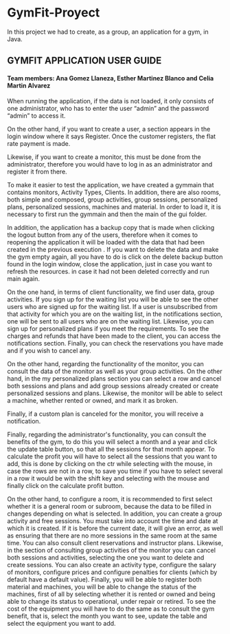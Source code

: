 # GymFit-Proyect
In this project we had to create, as a group, an application for a gym, in Java.

## GYMFIT APPLICATION USER GUIDE

#### Team members: Ana Gomez Llaneza, Esther Martinez Blanco and Celia Martin Alvarez


When running the application, if the data is not loaded, it only consists of one administrator, who has to enter the user “admin” and the password “admin” to access it.

On the other hand, if you want to create a user, a section appears in the login window where it says Register. Once the customer registers, the flat rate payment is made.

Likewise, if you want to create a monitor, this must be done from the administrator, therefore you would have to log in as an administrator and register it from there.

To make it easier to test the application, we have created a gymmain that contains monitors, Activity Types, Clients. In addition, there are also rooms, both simple and composed, group activities, group sessions, personalized plans, personalized sessions, machines and material.
In order to load it, it is necessary to first run the gymmain and then the main of the gui folder.

In addition, the application has a backup copy that is made when clicking the logout button from any of the users, therefore when it comes to reopening the application it will be loaded with the data that had been created in the previous execution . If you want to delete the data and make the gym empty again, all you have to do is click on the delete backup button found in the login window, close the application, just in case you want to refresh the resources. in case it had not been deleted correctly and run main again.

On the one hand, in terms of client functionality, we find user data, group activities. If you sign up for the waiting list you will be able to see the other users who are signed up for the waiting list. If a user is unsubscribed from that activity for which you are on the waiting list, in the notifications section, one will be sent to all users who are on the waiting list.
Likewise, you can sign up for personalized plans if you meet the requirements.
To see the charges and refunds that have been made to the client, you can access the notifications section.
Finally, you can check the reservations you have made and if you wish to cancel any.


On the other hand, regarding the functionality of the monitor, you can consult the data of the monitor as well as your group activities.
On the other hand, in the my personalized plans section you can select a row and cancel both sessions and plans and add group sessions already created or create personalized sessions and plans.
Likewise, the monitor will be able to select a machine, whether rented or owned, and mark it as broken.

Finally, if a custom plan is canceled for the monitor, you will receive a notification.


Finally, regarding the administrator's functionality, you can consult the benefits of the gym, to do this you will select a month and a year and click the update table button, so that all the sessions for that month appear. To calculate the profit you will have to select all the sessions that you want to add, this is done by clicking on the ctr while selecting with the mouse, in case the rows are not in a row, to save you time if you have to select several in a row it would be with the shift key and selecting with the mouse and finally click on the calculate profit button.

On the other hand, to configure a room, it is recommended to first select whether it is a general room or subroom, because the data to be filled in changes depending on what is selected.
In addition, you can create a group activity and free sessions. You must take into account the time and date at which it is created. If it is before the current date, it will give an error, as well as ensuring that there are no more sessions in the same room at the same time. You can also consult client reservations and instructor plans.
Likewise, in the section of consulting group activities of the monitor you can cancel both sessions and activities, selecting the one you want to delete and create sessions.
You can also create an activity type, configure the salary of monitors, configure prices and configure penalties for clients (which by default have a default value).
Finally, you will be able to register both material and machines, you will be able to change the status of the machines, first of all by selecting whether it is rented or owned and being able to change its status to operational, under repair or retired. To see the cost of the equipment you will have to do the same as to consult the gym benefit, that is, select the month you want to see, update the table and select the equipment you want to add.
